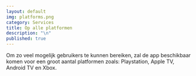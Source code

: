 ```yaml
---
layout: default
img: platforms.png
category: Services
title: Op alle platformen
description: "\n"
published: true
---
```




Om zo veel mogelijk gebruikers te kunnen bereiken, zal de app beschikbaar komen voor een groot aantal platformen zoals: Playstation, Apple TV, Android TV en Xbox.
